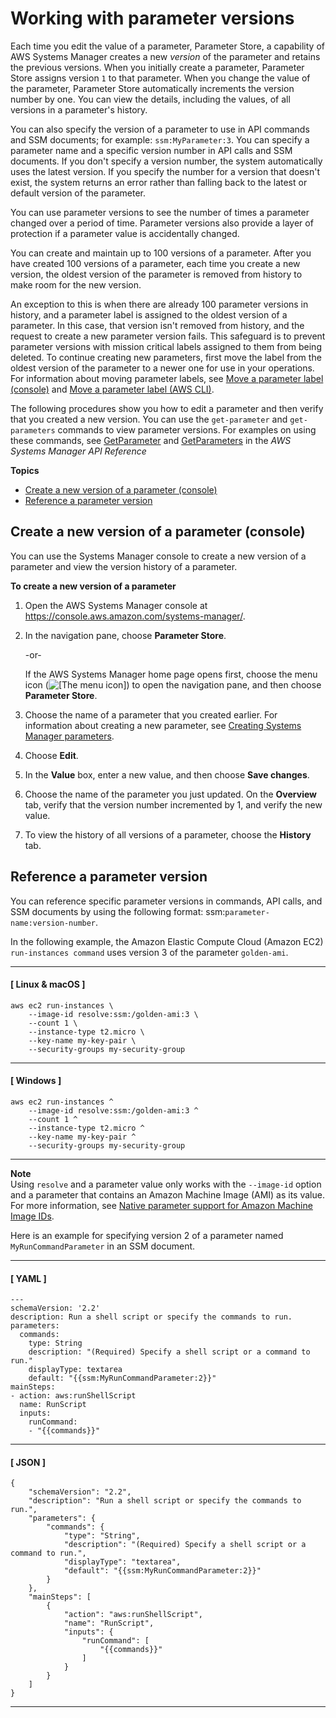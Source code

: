 # Working with parameter versions<a name="sysman-paramstore-versions"></a>

Each time you edit the value of a parameter, Parameter Store, a capability of AWS Systems Manager creates a new *version* of the parameter and retains the previous versions\. When you initially create a parameter, Parameter Store assigns version `1` to that parameter\. When you change the value of the parameter, Parameter Store automatically increments the version number by one\. You can view the details, including the values, of all versions in a parameter's history\. 

You can also specify the version of a parameter to use in API commands and SSM documents; for example: `ssm:MyParameter:3`\. You can specify a parameter name and a specific version number in API calls and SSM documents\. If you don't specify a version number, the system automatically uses the latest version\. If you specify the number for a version that doesn't exist, the system returns an error rather than falling back to the latest or default version of the parameter\.

You can use parameter versions to see the number of times a parameter changed over a period of time\. Parameter versions also provide a layer of protection if a parameter value is accidentally changed\. 

You can create and maintain up to 100 versions of a parameter\. After you have created 100 versions of a parameter, each time you create a new version, the oldest version of the parameter is removed from history to make room for the new version\. 

An exception to this is when there are already 100 parameter versions in history, and a parameter label is assigned to the oldest version of a parameter\. In this case, that version isn't removed from history, and the request to create a new parameter version fails\. This safeguard is to prevent parameter versions with mission critical labels assigned to them from being deleted\. To continue creating new parameters, first move the label from the oldest version of the parameter to a newer one for use in your operations\. For information about moving parameter labels, see [Move a parameter label \(console\)](sysman-paramstore-labels.md#sysman-paramstore-labels-console-move) and [Move a parameter label \(AWS CLI\)](sysman-paramstore-labels.md#sysman-paramstore-labels-cli-move)\.

The following procedures show you how to edit a parameter and then verify that you created a new version\. You can use the `get-parameter` and `get-parameters` commands to view parameter versions\. For examples on using these commands, see [GetParameter](https://docs.aws.amazon.com/systems-manager/latest/APIReference/API_GetParameter.html#API_GetParameter_Examples) and [GetParameters](https://docs.aws.amazon.com/systems-manager/latest/APIReference/API_GetParameters.html#API_GetParameters_Examples) in the *AWS Systems Manager API Reference* 

**Topics**
+ [Create a new version of a parameter \(console\)](#sysman-paramstore-version-console)
+ [Reference a parameter version](#reference-parameter-version)

## Create a new version of a parameter \(console\)<a name="sysman-paramstore-version-console"></a>

You can use the Systems Manager console to create a new version of a parameter and view the version history of a parameter\.

**To create a new version of a parameter**

1. Open the AWS Systems Manager console at [https://console\.aws\.amazon\.com/systems\-manager/](https://console.aws.amazon.com/systems-manager/)\.

1. In the navigation pane, choose **Parameter Store**\.

   \-or\-

   If the AWS Systems Manager home page opens first, choose the menu icon \(![\[The menu icon\]](http://docs.aws.amazon.com/systems-manager/latest/userguide/images/menu-icon-small.png)\) to open the navigation pane, and then choose **Parameter Store**\.

1. Choose the name of a parameter that you created earlier\. For information about creating a new parameter, see [Creating Systems Manager parameters](sysman-paramstore-su-create.md)\. 

1. Choose **Edit**\.

1. In the **Value** box, enter a new value, and then choose **Save changes**\.

1. Choose the name of the parameter you just updated\. On the **Overview** tab, verify that the version number incremented by 1, and verify the new value\.

1. To view the history of all versions of a parameter, choose the **History** tab\. 

## Reference a parameter version<a name="reference-parameter-version"></a>

You can reference specific parameter versions in commands, API calls, and SSM documents by using the following format: ssm:`parameter-name:version-number`\. 

In the following example, the Amazon Elastic Compute Cloud \(Amazon EC2\) `run-instances command` uses version 3 of the parameter `golden-ami`\. 

------
#### [ Linux & macOS ]

```
aws ec2 run-instances \
    --image-id resolve:ssm:/golden-ami:3 \
    --count 1 \
    --instance-type t2.micro \
    --key-name my-key-pair \
    --security-groups my-security-group
```

------
#### [ Windows ]

```
aws ec2 run-instances ^
    --image-id resolve:ssm:/golden-ami:3 ^
    --count 1 ^
    --instance-type t2.micro ^
    --key-name my-key-pair ^
    --security-groups my-security-group
```

------

**Note**  
Using `resolve` and a parameter value only works with the `--image-id` option and a parameter that contains an Amazon Machine Image \(AMI\) as its value\. For more information, see [Native parameter support for Amazon Machine Image IDs](parameter-store-ec2-aliases.md)\.

Here is an example for specifying version 2 of a parameter named `MyRunCommandParameter` in an SSM document\.

------
#### [ YAML ]

```
---
schemaVersion: '2.2'
description: Run a shell script or specify the commands to run.
parameters:
  commands:
    type: String
    description: "(Required) Specify a shell script or a command to run."
    displayType: textarea
    default: "{{ssm:MyRunCommandParameter:2}}"
mainSteps:
- action: aws:runShellScript
  name: RunScript
  inputs:
    runCommand:
    - "{{commands}}"
```

------
#### [ JSON ]

```
{
    "schemaVersion": "2.2",
    "description": "Run a shell script or specify the commands to run.",
    "parameters": {
        "commands": {
            "type": "String",
            "description": "(Required) Specify a shell script or a command to run.",
            "displayType": "textarea",
            "default": "{{ssm:MyRunCommandParameter:2}}"
        }
    },
    "mainSteps": [
        {
            "action": "aws:runShellScript",
            "name": "RunScript",
            "inputs": {
                "runCommand": [
                    "{{commands}}"
                ]
            }
        }
    ]
}
```

------